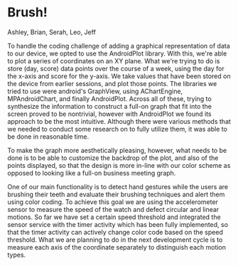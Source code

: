 # Brush!
Ashley, Brian, Serah, Leo, Jeff

To handle the coding challenge of adding a graphical representation of data to our device, we opted to use the AndroidPlot library.  With this, we're able to plot a series of coordinates on an XY plane.  What we're trying to do is store (day, score) data points over the course of a week, using the day for the x-axis and score for the y-axis.  We take values that have been stored on the device from earlier sessions, and plot those points.  The libraries we tried to use were android's GraphView, using AChartEngine, MPAndroidChart, and finally AndroidPlot.  Across all of these, trying to synthesize the information to construct a full-on graph that fit into the screen proved to be nontrivial, however with AndroidPlot we found its approach to be the most intuitive.  Although there were various methods that we needed to conduct some research on to fully utilize them, it was able to be done in reasonable time.

To make the graph more aesthetically pleasing, however, what needs to be done is to be able to customize the backdrop of the plot, and also of the points displayed, so that the design is more in-line with our color scheme as opposed to looking like a full-on business meeting graph.

One of our main functionality is to detect hand gestures while the users are brushing their teeth and evaluate their brushing techniques and alert them using color coding. To achieve this goal we are using the accelerometer sensor to measure the speed of the watch and defect circular and linear motions. So far we have set a certain speed threshold and integrated the sensor service with the timer activity which has been fully implemented, so that the timer activity can actively change color code based on the speed threshold. What we are planning to do in the next development cycle is to measure each axis of the coordinate separately to distinguish each motion types.  
